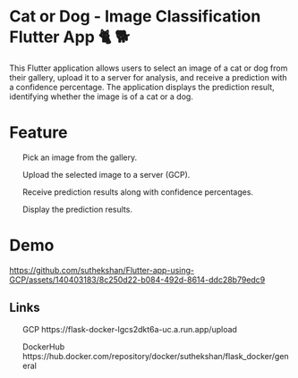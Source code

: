 # Cat or Dog - Image Classification Flutter App 🐈 🐕

 This Flutter application allows users to select an image of a cat or dog from their gallery, upload it to a server for analysis, and receive a prediction with a confidence percentage. The application displays the prediction result, identifying whether the image is of a cat or a dog.

# Feature
<ul>Pick an image from the gallery.</ul>
<ul>Upload the selected image to a server (GCP).</ul>
<ul>Receive prediction results along with confidence percentages.</ul>
<ul>Display the prediction results.</ul>

# Demo 

https://github.com/suthekshan/Flutter-app-using-GCP/assets/140403183/8c250d22-b084-492d-8614-ddc28b79edc9



## Links
<ul> GCP https://flask-docker-lgcs2dkt6a-uc.a.run.app/upload </ul>
<ul> DockerHub https://hub.docker.com/repository/docker/suthekshan/flask_docker/general </ul>
